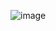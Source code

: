 
![image](https://user-images.githubusercontent.com/73298685/232230958-b621f7e3-f6df-43d0-b32b-93017a444a8a.png)
